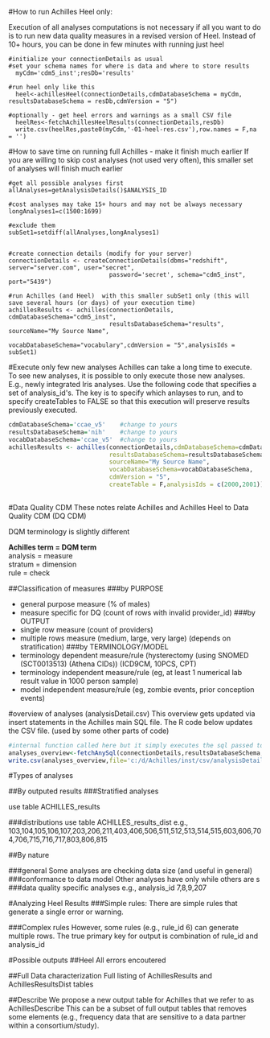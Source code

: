#How to run Achilles Heel only: 

Execution of all analyses computations is not necessary if all you want to do is to run new data quality measures in a revised version of Heel. Instead of 10+ hours, you can be done in few minutes with running just heel
```
#initialize your connectionDetails as usual
#set your schema names for where is data and where to store results
  myCdm='cdm5_inst';resDb='results'

#run heel only like this
  heel<-achillesHeel(connectionDetails,cdmDatabaseSchema = myCdm, resultsDatabaseSchema = resDb,cdmVersion = "5")

#optionally - get heel errors and warnings as a small CSV file
  heelRes<-fetchAchillesHeelResults(connectionDetails,resDb)
  write.csv(heelRes,paste0(myCdm,'-01-heel-res.csv'),row.names = F,na = '')

```

#How to save time on running full Achilles - make it finish much earlier
If you are willing to skip cost analyses (not used very often), this smaller set of analyses will finish much earlier
```
#get all possible analyses first
allAnalyses=getAnalysisDetails()$ANALYSIS_ID

#cost analyses may take 15+ hours and may not be always necessary
longAnalyses1=c(1500:1699)

#exclude them
subSet1=setdiff(allAnalyses,longAnalyses1)


#create connection details (modify for your server)
connectionDetails <- createConnectionDetails(dbms="redshift", server="server.com", user="secret",
                            password='secret', schema="cdm5_inst", port="5439")

#run Achilles (and Heel)  with this smaller subSet1 only (this will save several hours (or days) of your execution time)
achillesResults <- achilles(connectionDetails, cdmDatabaseSchema="cdm5_inst", 
                            resultsDatabaseSchema="results", sourceName="My Source Name", 
                            vocabDatabaseSchema="vocabulary",cdmVersion = "5",analysisIds = subSet1)
```

#Execute only few new analyses
Achilles can take a long time to execute. To see new analyses, it is possible to only execute those new analyses. E.g., newly integrated Iris analyses.
Use the following code that specifies a set of analysis_id's.
The key is to specify which anlayses to run, and to specify createTables to FALSE so that this execution will preserve results previously executed.
```R
cdmDatabaseSchema='ccae_v5'    #change to yours
resultsDatabaseSchema='nih'    #change to yours
vocabDatabaseSchema='ccae_v5'  #change to yours
achillesResults <- achilles(connectionDetails,cdmDatabaseSchema=cdmDatabaseSchema,
                            resultsDatabaseSchema=resultsDatabaseSchema,
                            sourceName="My Source Name", 
                            vocabDatabaseSchema=vocabDatabaseSchema,
                            cdmVersion = "5",
                            createTable = F,analysisIds = c(2000,2001))
                            
```


#Data Quality CDM 
These notes relate Achilles and Achilles Heel to Data Quality CDM (DQ CDM)

DQM terminology is slightly different

**Achilles term = DQM term**  
analysis = measure  
stratum = dimension  
rule = check

##Classification of measures
###by PURPOSE	
- general purpose measure (% of males)
- measure specific for DQ (count of rows with invalid provider_id)
###by OUTPUT	
- single row measure  (count of providers)
- multiple rows measure  (medium, large, very large) (depends on stratification)
###by TERMINOLOGY/MODEL	
- terminology dependent measure/rule  (hysterectomy (using SNOMED (SCT0013513) (Athena CIDs)) (ICD9CM, 10PCS, CPT)
- terminology independent measure/rule (eg, at least 1 numerical lab result value in 1000 person sample)
- model independent measure/rule (eg, zombie events, prior conception events)




#overview of analyses (analysisDetail.csv)
This overview gets updated via insert statements in the Achilles main SQL file.
The R code below updates the CSV file. (used by some other parts of code)
```R
#internal function called here but it simply executes the sql passed to it
analyses_overview<-fetchAnySql(connectionDetails,resultsDatabaseSchema,'select * from achilles_analysis')
write.csv(analyses_overview,file='c:/d/Achilles/inst/csv/analysisDetails.csv',row.names=F,na='')
```

#Types of analyses

##By outputed results
###Stratified analyses

use table ACHILLES_results

###distributions 
use table ACHILLES_results_dist
e.g., 103,104,105,106,107,203,206,211,403,406,506,511,512,513,514,515,603,606,704,706,715,716,717,803,806,815

##By nature

###general
Some analyses are checking data size (and useful in general)  
###conformance to data model
Other analyses have only while others are s
###data quality specific analyses
e.g., analysis_id 7,8,9,207





#Analyzing Heel Results
###Simple rules: 
There are  simple rules that generate a single error or warning.

###Complex rules
However, some rules (e.g., rule_id 6) can generate multiple rows. The true primary key for output is combination of rule_id and analysis_id


#Possible outputs 
##Heel
All errors encoutered

##Full Data characterization
Full listing of AchillesResults and AchillesResultsDist tables

##Describe
We propose a new output table for Achilles that we refer to as AchillesDescribe 
This can be a subset of full output tables that removes some elements (e.g., frequency data that are sensitive to a data partner within a consortium/study).




